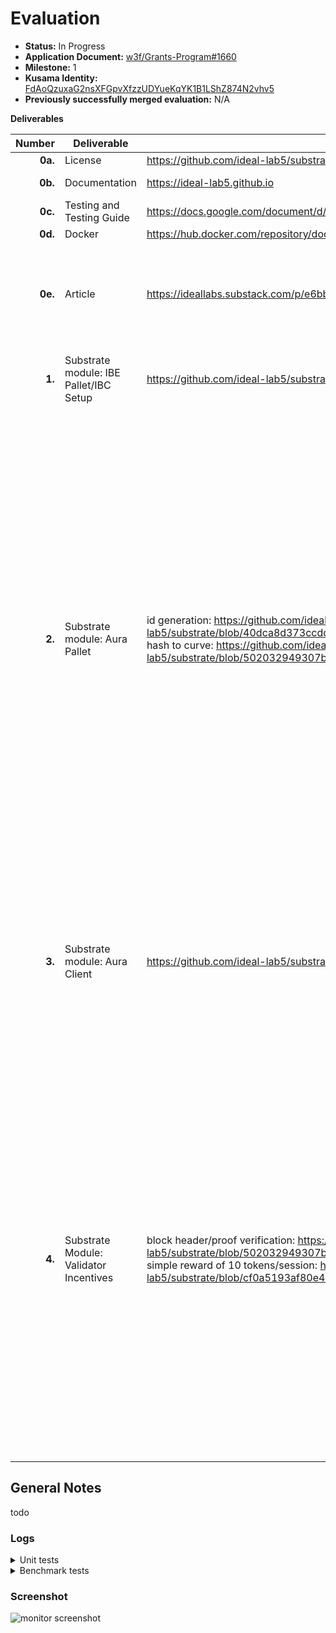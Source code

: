 # Evaluation

- **Status:** In Progress
- **Application Document:** [w3f/Grants-Program#1660](https://github.com/w3f/Grants-Program/blob/master/applications/cryptex.md)
- **Milestone:** 1
- **Kusama Identity:** [FdAoQzuxaG2nsXFGpvXfzzUDYueKqYK1B1LShZ874N2vhv5](https://sub.id/FdAoQzuxaG2nsXFGpvXfzzUDYueKqYK1B1LShZ874N2vhv5)
- **Previously successfully merged evaluation:** N/A

**Deliverables**

| Number | Deliverable | Link | Notes |
| -----: | ----------- | ------------- | ------------- |
| **0a.** | License | https://github.com/ideal-lab5/substrate/blob/milestone1/LICENSE-GPL3, [etf-pallet](https://github.com/ideal-lab5/substrate/blob/e1b7e7bbbcdb3131edb0c635cec30dfcbe1012eb/bin/node-template/pallets/etf/Cargo.toml#L8) | GPLv3 | 
| **0b.** | Documentation | https://ideal-lab5.github.io | also see inline documentation |
| **0c.** | Testing and Testing Guide | https://docs.google.com/document/d/1XfBpWfTUq-8DYJ43ZqJGpXb_AJMEvK6PV01nEn8JwQo/edit?usp=sharing |  |
| **0d.** | Docker | https://hub.docker.com/repository/docker/ideallabs/etf/general | |
| **0e.** | Article | https://ideallabs.substack.com/p/e6bb13fb-be93-4a22-b039-f81b7c70e93c | It isn't published yet. We're waiting on the milestone's acceptance before publishing. |
| **1.** | Substrate module: IBE Pallet/IBC Setup | https://github.com/ideal-lab5/substrate/tree/milestone1/bin/node-template/pallets/etf/src | Instead of IBC it seemed more fitting to call it the ETF pallet. |
| **2.** | Substrate module: Aura Pallet | id generation: https://github.com/ideal-lab5/substrate/blob/40dca8d373ccdd59696b251f87ba89029a5bae63/client/consensus/aura/src/standalone.rs#L123, hash to curve: https://github.com/ideal-lab5/substrate/blob/502032949307b1c19cba606dbef1d2f108f71a56/client/consensus/aura/src/dleq.rs#L108 | The original thought was we needed to know these values (pubkeys) before a session started, but we didn't. Instead we are able to just calculate these on the fly, and make them publicly calculable as well. This is explained in the docs with how we derive the public key for a slot id, which occurs when blocks are proposed and imported. The first link shows how identities are derived, the second link is to the hash-to-g1 function we use to hash slot ids to a point in G1. |
| **3.** | Substrate module: Aura Client | https://github.com/ideal-lab5/substrate/tree/milestone1/client/consensus/aura/src| See the attached article link and documentation for more insights on how this piece works. Here we have introduced a DLEQ proof and have made several changes in the aura client. |
| **4.** | Substrate Module: Validator Incentives |  block header/proof verification: https://github.com/ideal-lab5/substrate/blob/502032949307b1c19cba606dbef1d2f108f71a56/client/consensus/aura/src/standalone.rs#L390, simple reward of 10 tokens/session: https://github.com/ideal-lab5/substrate/blob/cf0a5193af80e458ee585a614f7ff12ece9b56fd/frame/aura/src/lib.rs#L269 | We implemented this directly in the aura pallet. Since we're using a PoA consensus, validator incentives are really simple: blocks with invalid slot secrets are rejected and the network fails to produce more blocks. At the beginning each session, each validator is awarded 10 tokens. Note that we see the PoA version as a stepping stone, and intend to integrate with Sassafrass + Babe.  |

## General Notes

todo

### Logs

<details>

<summary> Unit tests </summary>

```bash


```

</details>

<details>

<summary> Benchmark tests </summary>

```bash

     Running unittests src/lib.rs (target/debug/deps/pallet_etf-bb86bac3c815b1c1)

running 5 tests
test mock::__construct_runtime_integrity_test::runtime_integrity_tests ... ok
test benchmarking::benchmarks::benchmark_tests::test_benchmarks ... ok
test tests::it_fails_to_update_generator_when_not_decodable ... ok
test tests::it_sets_the_genesis_state ... ok
test tests::it_allows_root_to_update_generator ... ok

test result: ok. 5 passed; 0 failed; 0 ignored; 0 measured; 0 filtered out; finished in 0.01s

   Doc-tests pallet-etf

running 0 tests

test result: ok. 0 passed; 0 failed; 0 ignored; 0 measured; 0 filtered out; finished in 0.00s


```

</details>

### Screenshot

![monitor screenshot](https://ibb.co/VvkhgCK)